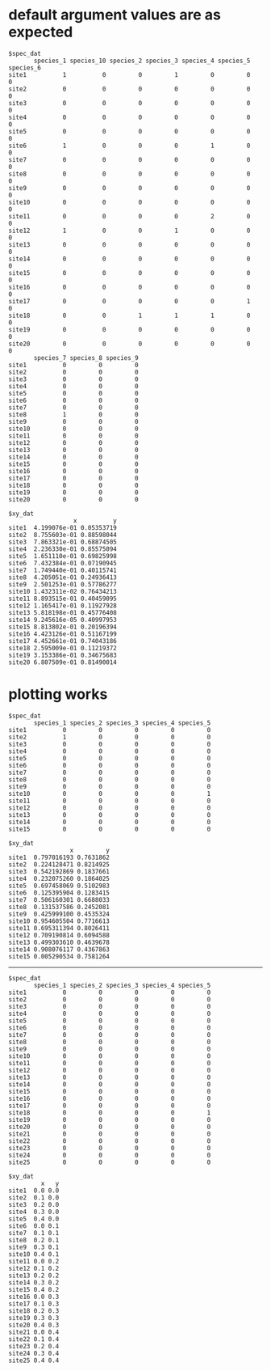 # default argument values are as expected

    $spec_dat
           species_1 species_10 species_2 species_3 species_4 species_5 species_6
    site1          1          0         0         1         0         0         0
    site2          0          0         0         0         0         0         0
    site3          0          0         0         0         0         0         0
    site4          0          0         0         0         0         0         0
    site5          0          0         0         0         0         0         0
    site6          1          0         0         0         1         0         0
    site7          0          0         0         0         0         0         0
    site8          0          0         0         0         0         0         0
    site9          0          0         0         0         0         0         0
    site10         0          0         0         0         0         0         0
    site11         0          0         0         0         2         0         0
    site12         1          0         0         1         0         0         0
    site13         0          0         0         0         0         0         0
    site14         0          0         0         0         0         0         0
    site15         0          0         0         0         0         0         0
    site16         0          0         0         0         0         0         0
    site17         0          0         0         0         0         1         0
    site18         0          0         1         1         1         0         0
    site19         0          0         0         0         0         0         0
    site20         0          0         0         0         0         0         0
           species_7 species_8 species_9
    site1          0         0         0
    site2          0         0         0
    site3          0         0         0
    site4          0         0         0
    site5          0         0         0
    site6          0         0         0
    site7          0         0         0
    site8          1         0         0
    site9          0         0         0
    site10         0         0         0
    site11         0         0         0
    site12         0         0         0
    site13         0         0         0
    site14         0         0         0
    site15         0         0         0
    site16         0         0         0
    site17         0         0         0
    site18         0         0         0
    site19         0         0         0
    site20         0         0         0
    
    $xy_dat
                      x          y
    site1  4.199076e-01 0.05353719
    site2  8.755603e-01 0.88598044
    site3  7.863321e-01 0.68874505
    site4  2.236330e-01 0.85575094
    site5  1.651110e-01 0.69825998
    site6  7.432384e-01 0.07190945
    site7  1.749440e-01 0.40115741
    site8  4.205051e-01 0.24936413
    site9  2.501253e-01 0.57786277
    site10 1.432311e-02 0.76434213
    site11 8.893515e-01 0.40459095
    site12 1.165417e-01 0.11927928
    site13 5.818198e-01 0.45776408
    site14 9.245616e-05 0.40997953
    site15 8.813802e-01 0.20196394
    site16 4.423126e-01 0.51167199
    site17 4.452661e-01 0.74043186
    site18 2.595009e-01 0.11219372
    site19 3.153386e-01 0.34675683
    site20 6.807509e-01 0.81490014
    

# plotting works

    $spec_dat
           species_1 species_2 species_3 species_4 species_5
    site1          0         0         0         0         0
    site2          1         0         0         0         0
    site3          0         0         0         0         0
    site4          0         0         0         0         0
    site5          0         0         0         0         0
    site6          0         0         0         0         0
    site7          0         0         0         0         0
    site8          0         0         0         0         0
    site9          0         0         0         0         0
    site10         0         0         0         0         1
    site11         0         0         0         0         0
    site12         0         0         0         0         0
    site13         0         0         0         0         0
    site14         0         0         0         0         0
    site15         0         0         0         0         0
    
    $xy_dat
                     x         y
    site1  0.797016193 0.7631862
    site2  0.224128471 0.8214925
    site3  0.542192869 0.1837661
    site4  0.232075260 0.1864025
    site5  0.697458069 0.5102983
    site6  0.125395904 0.1283415
    site7  0.506160301 0.6688033
    site8  0.131537586 0.2452081
    site9  0.425999100 0.4535324
    site10 0.954605504 0.7716613
    site11 0.695311394 0.8026411
    site12 0.709190814 0.6094588
    site13 0.499303610 0.4639678
    site14 0.908076117 0.4367863
    site15 0.005290534 0.7581264
    

---

    $spec_dat
           species_1 species_2 species_3 species_4 species_5
    site1          0         0         0         0         0
    site2          0         0         0         0         0
    site3          0         0         0         0         0
    site4          0         0         0         0         0
    site5          0         0         0         0         0
    site6          0         0         0         0         0
    site7          0         0         0         0         0
    site8          0         0         0         0         0
    site9          0         0         0         0         0
    site10         0         0         0         0         0
    site11         0         0         0         0         0
    site12         0         0         0         0         0
    site13         0         0         0         0         0
    site14         0         0         0         0         0
    site15         0         0         0         0         0
    site16         0         0         0         0         0
    site17         0         0         0         0         0
    site18         0         0         0         0         1
    site19         0         0         0         0         0
    site20         0         0         0         0         0
    site21         0         0         0         0         0
    site22         0         0         0         0         0
    site23         0         0         0         0         0
    site24         0         0         0         0         0
    site25         0         0         0         0         0
    
    $xy_dat
             x   y
    site1  0.0 0.0
    site2  0.1 0.0
    site3  0.2 0.0
    site4  0.3 0.0
    site5  0.4 0.0
    site6  0.0 0.1
    site7  0.1 0.1
    site8  0.2 0.1
    site9  0.3 0.1
    site10 0.4 0.1
    site11 0.0 0.2
    site12 0.1 0.2
    site13 0.2 0.2
    site14 0.3 0.2
    site15 0.4 0.2
    site16 0.0 0.3
    site17 0.1 0.3
    site18 0.2 0.3
    site19 0.3 0.3
    site20 0.4 0.3
    site21 0.0 0.4
    site22 0.1 0.4
    site23 0.2 0.4
    site24 0.3 0.4
    site25 0.4 0.4
    

